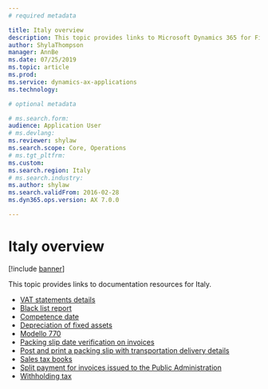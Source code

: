 ```yaml
---
# required metadata

title: Italy overview
description: This topic provides links to Microsoft Dynamics 365 for Finance and Operations documentation resources for Italy. 
author: ShylaThompson
manager: AnnBe
ms.date: 07/25/2019
ms.topic: article
ms.prod: 
ms.service: dynamics-ax-applications
ms.technology: 

# optional metadata

# ms.search.form: 
audience: Application User
# ms.devlang: 
ms.reviewer: shylaw
ms.search.scope: Core, Operations
# ms.tgt_pltfrm: 
ms.custom: 
ms.search.region: Italy
# ms.search.industry: 
ms.author: shylaw
ms.search.validFrom: 2016-02-28
ms.dyn365.ops.version: AX 7.0.0

---
```


# Italy overview

[!include [banner](../includes/banner.md)]

This topic provides links to documentation resources for Italy. 

- [VAT statements details](emea-ita-vat-statements-details.md)
- [Black list report](emea-ita-black-list-report.md)
- [Competence date](emea-ita-competence-date.md)
- [Depreciation of fixed assets](emea-ita-depreciation-of-fixed-assets.md)
- [Modello 770](emea-ita-modello770.md)
- [Packing slip date verification on invoices](emea-ita-packing-slip-date-verification-on-invoice.md)
- [Post and print a packing slip with transportation delivery details](emea-ita-packing-slip.md)
- [Sales tax books](emea-ita-fiscal-books.md)
- [Split payment for invoices issued to the Public Administration](emea-ita-split-payment-invoices-issued-public-administration.md)
- [Withholding tax](emea-ita-withholding-tax.md)
